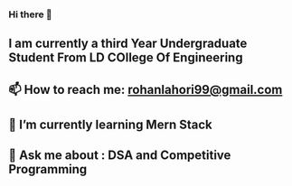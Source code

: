 ### Hi there 👋
## I am currently a third Year Undergraduate Student From LD COllege Of Engineering
## 📫 How to reach me: rohanlahori99@gmail.com
## 🌱 I’m currently learning Mern Stack
## 💬 Ask me about : DSA and Competitive Programming



<!--
**rohanlahori/rohanlahori** is a ✨ _special_ ✨ repository because its `README.md` (this file) appears on your GitHub profile.

Here are some ideas to get you started:

- 🔭 I’m currently working on ...
- 🌱 I’m currently learning ...
- 👯 I’m looking to collaborate on ...
- 🤔 I’m looking for help with ...
- 💬 Ask me about ...
- 📫 How to reach me: ...
- 😄 Pronouns: ...
- ⚡ Fun fact: ...
-->
